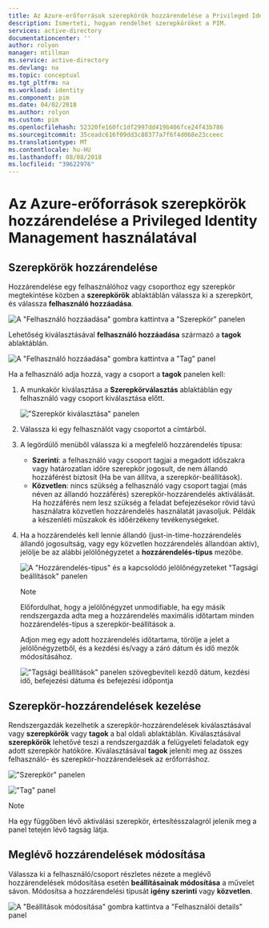 ```yaml
---
title: Az Azure-erőforrások szerepkörök hozzárendelése a Privileged Identity Management használatával |} A Microsoft Docs
description: Ismerteti, hogyan rendelhet szerepköröket a PIM.
services: active-directory
documentationcenter: ''
author: rolyon
manager: mtillman
ms.service: active-directory
ms.devlang: na
ms.topic: conceptual
ms.tgt_pltfrm: na
ms.workload: identity
ms.component: pim
ms.date: 04/02/2018
ms.author: rolyon
ms.custom: pim
ms.openlocfilehash: 52320fe160fc1df2997dd419b406fce24f43b786
ms.sourcegitcommit: 35ceadc616f09dd3c88377a7f6f4d068e23cceec
ms.translationtype: MT
ms.contentlocale: hu-HU
ms.lasthandoff: 08/08/2018
ms.locfileid: "39622976"
---
```

# <a name="assign-roles-for-azure-resources-by-using-privileged-identity-management"></a>Az Azure-erőforrások szerepkörök hozzárendelése a Privileged Identity Management használatával

## <a name="assign-roles"></a>Szerepkörök hozzárendelése

Hozzárendelése egy felhasználóhoz vagy csoporthoz egy szerepkör megtekintése közben a **szerepkörök** ablaktáblán válassza ki a szerepkört, és válassza **felhasználó hozzáadása**. 

![A "Felhasználó hozzáadása" gombra kattintva a "Szerepkör" panelen](media/azure-pim-resource-rbac/rbac-assign-roles-1.png)

Lehetőség kiválasztásával **felhasználó hozzáadása** származó a **tagok** ablaktáblán.

![A "Felhasználó hozzáadása" gombra kattintva a "Tag" panel](media/azure-pim-resource-rbac/rbac-assign-roles-2.png)


Ha a felhasználó adja hozzá, vagy a csoport a **tagok** panelen kell: 

1. A munkakör kiválasztása a **Szerepkörválasztás** ablaktáblán egy felhasználó vagy csoport kiválasztása előtt.

   !["Szerepkör kiválasztása" panelen](media/azure-pim-resource-rbac/rbac-assign-roles-select-role.png)

2. Válassza ki egy felhasználót vagy csoportot a címtárból.

3. A legördülő menüből válassza ki a megfelelő hozzárendelés típusa: 

   - **Szerinti**: a felhasználó vagy csoport tagjai a megadott időszakra vagy határozatlan időre szerepkör jogosult, de nem állandó hozzáférést biztosít (Ha be van állítva, a szerepkör-beállítások). 
   - **Közvetlen**: nincs szükség a felhasználó vagy csoport tagjai (más néven az állandó hozzáférés) szerepkör-hozzárendelés aktiválását. Ha hozzáférés nem lesz szükség a feladat befejezésekor rövid távú használatra közvetlen hozzárendelés használatát javasoljuk. Példák a készenléti műszakok és időérzékeny tevékenységeket.

4. Ha a hozzárendelés kell lennie állandó (just-in-time-hozzárendelés állandó jogosultság, vagy egy közvetlen hozzárendelés állandóan aktív), jelölje be az alábbi jelölőnégyzetet a **hozzárendelés-típus** mezőbe.

   ![A "Hozzárendelés-típus" és a kapcsolódó jelölőnégyzeteket "Tagsági beállítások" panelen](media/azure-pim-resource-rbac/rbac-assign-roles-settings.png)

   >[!NOTE]
   >Előfordulhat, hogy a jelölőnégyzet unmodifiable, ha egy másik rendszergazda adta meg a hozzárendelés maximális időtartam minden hozzárendelés-típus a szerepkör-beállítások a.

   Adjon meg egy adott hozzárendelés időtartama, törölje a jelet a jelölőnégyzetből, és a kezdési és/vagy a záró dátum és idő mezők módosításához.

   !["Tagsági beállítások" panelen szövegbeviteli kezdő dátum, kezdési idő, befejezési dátuma és befejezési időpontja](media/azure-pim-resource-rbac/rbac-assign-roles-duration.png)


## <a name="manage-role-assignments"></a>Szerepkör-hozzárendelések kezelése

Rendszergazdák kezelhetik a szerepkör-hozzárendelések kiválasztásával vagy **szerepkörök** vagy **tagok** a bal oldali ablaktáblán. Kiválasztásával **szerepkörök** lehetővé teszi a rendszergazdák a felügyeleti feladatok egy adott szerepkör hatóköre. Kiválasztásával **tagok** jeleníti meg az összes felhasználó- és szerepkör-hozzárendelések az erőforráshoz.

!["Szerepkör" panelen](media/azure-pim-resource-rbac/rbac-assign-roles-roles.png)

!["Tag" panel](media/azure-pim-resource-rbac/rbac-assign-roles-members.png)

>[!NOTE]
Ha egy függőben lévő aktiválási szerepkör, értesítésszalagról jelenik meg a panel tetején lévő tagság látja.


## <a name="modify-existing-assignments"></a>Meglévő hozzárendelések módosítása

Válassza ki a felhasználó/csoport részletes nézete a meglévő hozzárendelések módosítása esetén **beállításainak módosítása** a művelet sávon. Módosítsa a hozzárendelési típusát **igény szerinti** vagy **közvetlen**.

![A "Beállítások módosítása" gombra kattintva a "Felhasználói details" panel](media/azure-pim-resource-rbac/rbac-assign-role-manage.png)

